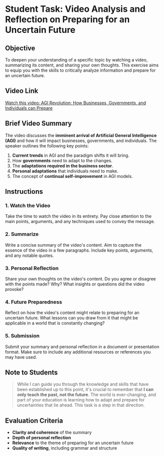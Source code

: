 # Student Task: Video Analysis and Reflection on Preparing for an Uncertain Future

## Objective
To deepen your understanding of a specific topic by watching a video, summarizing its content, and sharing your own thoughts. This exercise aims to equip you with the skills to critically analyze information and prepare for an uncertain future.

## Video Link
[Watch this video: AGI Revolution: How Businesses, Governments, and Individuals can Prepare](https://youtu.be/zwLsnsp7FF4?si=30xLXxFCPxYzJuAN)

## Brief Video Summary
The video discusses the **imminent arrival of Artificial General Intelligence (AGI)** and how it will impact businesses, governments, and individuals. The speaker outlines the following key points:
1. **Current trends** in AGI and the paradigm shifts it will bring.
2. How **governments** need to adapt to the changes.
3. The **adaptations required in the business sector**.
4. **Personal adaptations** that individuals need to make.
5. The concept of **continual self-improvement** in AGI models.

## Instructions

### 1. Watch the Video
Take the time to watch the video in its entirety. Pay close attention to the main points, arguments, and any techniques used to convey the message.

### 2. Summarize
Write a concise summary of the video's content. Aim to capture the essence of the video in a few paragraphs. Include key points, arguments, and any notable quotes.

### 3. Personal Reflection
Share your own thoughts on the video's content. Do you agree or disagree with the points made? Why? What insights or questions did the video provoke?

### 4. Future Preparedness
Reflect on how the video's content might relate to preparing for an uncertain future. What lessons can you draw from it that might be applicable in a world that is constantly changing?

### 5. Submission
Submit your summary and personal reflection in a document or presentation format. Make sure to include any additional resources or references you may have used.

## Note to Students
> While I can guide you through the knowledge and skills that have been established up to this point, it's crucial to remember that **I can only teach the past, not the future**. The world is ever-changing, and part of your education is learning how to adapt and prepare for uncertainties that lie ahead. This task is a step in that direction.

## Evaluation Criteria
- **Clarity and coherence** of the summary
- **Depth of personal reflection**
- **Relevance** to the theme of preparing for an uncertain future
- **Quality of writing**, including grammar and structure


